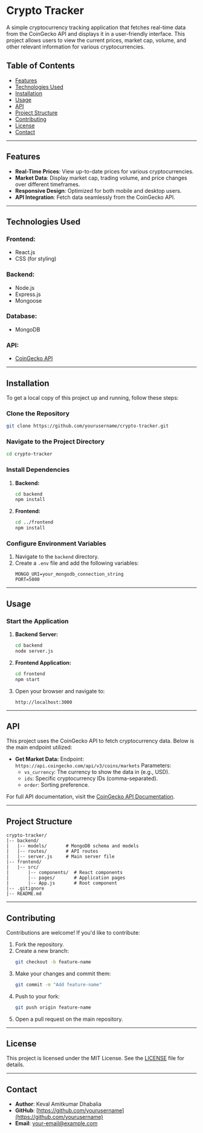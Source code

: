 # Crypto Tracker

A simple cryptocurrency tracking application that fetches real-time data from the CoinGecko API and displays it in a user-friendly interface. This project allows users to view the current prices, market cap, volume, and other relevant information for various cryptocurrencies.

## Table of Contents

- [Features](#features)
- [Technologies Used](#technologies-used)
- [Installation](#installation)
- [Usage](#usage)
- [API](#api)
- [Project Structure](#project-structure)
- [Contributing](#contributing)
- [License](#license)
- [Contact](#contact)

---

## Features

- **Real-Time Prices**: View up-to-date prices for various cryptocurrencies.
- **Market Data**: Display market cap, trading volume, and price changes over different timeframes.
- **Responsive Design**: Optimized for both mobile and desktop users.
- **API Integration**: Fetch data seamlessly from the CoinGecko API.

---

## Technologies Used

### Frontend:
- React.js
- CSS (for styling)

### Backend:
- Node.js
- Express.js
- Mongoose

### Database:
- MongoDB

### API:
- [CoinGecko API](https://www.coingecko.com/en/api)

---

## Installation

To get a local copy of this project up and running, follow these steps:

### Clone the Repository

```bash
git clone https://github.com/yourusername/crypto-tracker.git
```

### Navigate to the Project Directory

```bash
cd crypto-tracker
```

### Install Dependencies

1. **Backend:**
   ```bash
   cd backend
   npm install
   ```

2. **Frontend:**
   ```bash
   cd ../frontend
   npm install
   ```

### Configure Environment Variables

1. Navigate to the `backend` directory.
2. Create a `.env` file and add the following variables:
   ```env
   MONGO_URI=your_mongodb_connection_string
   PORT=5000
   ```

---

## Usage

### Start the Application

1. **Backend Server:**
   ```bash
   cd backend
   node server.js
   ```

2. **Frontend Application:**
   ```bash
   cd frontend
   npm start
   ```

3. Open your browser and navigate to:
   ```
   http://localhost:3000
   ```

---

## API

This project uses the CoinGecko API to fetch cryptocurrency data. Below is the main endpoint utilized:

- **Get Market Data:**
  Endpoint: `https://api.coingecko.com/api/v3/coins/markets`
  Parameters:
  - `vs_currency`: The currency to show the data in (e.g., USD).
  - `ids`: Specific cryptocurrency IDs (comma-separated).
  - `order`: Sorting preference.

For full API documentation, visit the [CoinGecko API Documentation](https://www.coingecko.com/en/api/documentation).

---

## Project Structure

```
crypto-tracker/
|-- backend/
|   |-- models/       # MongoDB schema and models
|   |-- routes/       # API routes
|   |-- server.js     # Main server file
|-- frontend/
|   |-- src/
|       |-- components/  # React components
|       |-- pages/       # Application pages
|       |-- App.js       # Root component
|-- .gitignore
|-- README.md
```

---

## Contributing

Contributions are welcome! If you'd like to contribute:

1. Fork the repository.
2. Create a new branch:
   ```bash
   git checkout -b feature-name
   ```
3. Make your changes and commit them:
   ```bash
   git commit -m "Add feature-name"
   ```
4. Push to your fork:
   ```bash
   git push origin feature-name
   ```
5. Open a pull request on the main repository.

---

## License

This project is licensed under the MIT License. See the [LICENSE](LICENSE) file for details.

---

## Contact

- **Author**: Keval Amitkumar Dhabalia
- **GitHub**: [https://github.com/yourusername](https://github.com/yourusername)
- **Email**: your-email@example.com
